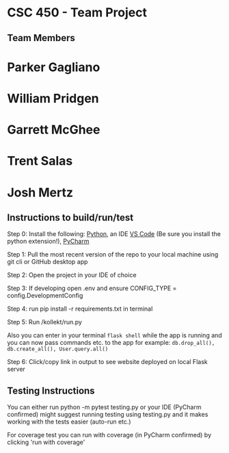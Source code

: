 # CSC 450 - Team Project

## Team Members

# Parker Gagliano

# William Pridgen

# Garrett McGhee

# Trent Salas

# Josh Mertz

## Instructions to build/run/test

Step 0: Install the following: [Python](https://realpython.com/installing-python/), an IDE [VS Code](https://code.visualstudio.com/docs/introvideos/basics) (Be sure you install the python extension!), [PyCharm](https://www.jetbrains.com/help/pycharm/installation-guide.html#silent)

Step 1: Pull the most recent version of the repo to your local machine using git cli or GitHub desktop app

Step 2: Open the project in your IDE of choice

Step 3: If developing open .env and ensure CONFIG_TYPE = config.DevelopmentConfig

Step 4: run pip install -r requirements.txt in terminal

Step 5: Run /kollekt/run.py

Also you can enter in your terminal ```flask shell``` while the app is running and you can now pass commands etc. to the app for example: ```db.drop_all(), db.create_all(), User.query.all()```

Step 6: Click/copy link in output to see website deployed on local Flask server

## Testing Instructions

You can either run python -m pytest testing.py or your IDE (PyCharm confirmed) might suggest running testing using testing.py and it makes working with the tests easier (auto-run etc.)

For coverage test you can run with coverage (in PyCharm confirmed) by clicking 'run with coverage'

